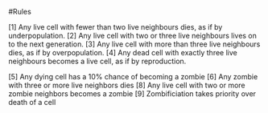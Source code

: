 #Rules

[1] Any live cell with fewer than two live neighbours dies, as if by underpopulation.
[2] Any live cell with two or three live neighbours lives on to the next generation.
[3] Any live cell with more than three live neighbours dies, as if by overpopulation.
[4] Any dead cell with exactly three live neighbours becomes a live cell, as if by reproduction.

[5] Any dying cell has a 10% chance of becoming a zombie
[6] Any zombie with three or more live neighbors dies
[8] Any live cell with two or more zombie neighbors becomes a zombie
[9] Zombificiation takes priority over death of a cell
